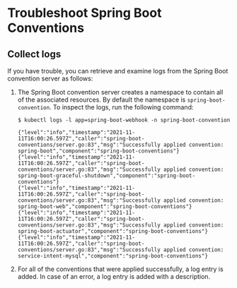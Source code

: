# Troubleshoot Spring Boot Conventions

## <a id="collect-logs"></a>Collect logs

If you have trouble, you can retrieve and examine logs from the Spring Boot convention server as follows:

1. The Spring Boot convention server creates a namespace to contain all of the associated resources. By default the namespace is `spring-boot-convention`. To inspect the logs, run the following command:

    ```console
    $ kubectl logs -l app=spring-boot-webhook -n spring-boot-convention

    {"level":"info","timestamp":"2021-11-11T16:00:26.597Z","caller":"spring-boot-conventions/server.go:83","msg":"Successfully applied convention: spring-boot","component":"spring-boot-conventions"}
    {"level":"info","timestamp":"2021-11-11T16:00:26.597Z","caller":"spring-boot-conventions/server.go:83","msg":"Successfully applied convention: spring-boot-graceful-shutdown","component":"spring-boot-conventions"}
    {"level":"info","timestamp":"2021-11-11T16:00:26.597Z","caller":"spring-boot-conventions/server.go:83","msg":"Successfully applied convention: spring-boot-web","component":"spring-boot-conventions"}
    {"level":"info","timestamp":"2021-11-11T16:00:26.597Z","caller":"spring-boot-conventions/server.go:83","msg":"Successfully applied convention: spring-boot-actuator","component":"spring-boot-conventions"}
    {"level":"info","timestamp":"2021-11-11T16:00:26.597Z","caller":"spring-boot-conventions/server.go:83","msg":"Successfully applied convention: service-intent-mysql","component":"spring-boot-conventions"}
    ```

2. For all of the conventions that were applied successfully, a log entry is added. In case of an error, a log entry is added with a description.
